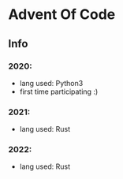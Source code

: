 # Advent Of Code

## Info

### 2020:
- lang used: Python3
- first time participating :)

### 2021:
- lang used: Rust

### 2022:
- lang used: Rust

